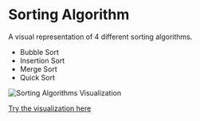 # Sorting Algorithm

A visual representation of 4 different sorting algorithms.

- Bubble Sort
- Insertion Sort
- Merge Sort
- Quick Sort

![Sorting Algorithms Visualization](https://github.com/najamoe/sortalgorithm/images/site.png)

[Try the visualization here](https://github.com/dit-brugernavn/repo-navn)
